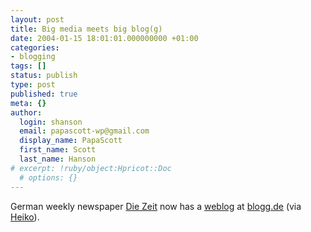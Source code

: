```yaml
---
layout: post
title: Big media meets big blog(g)
date: 2004-01-15 18:01:01.000000000 +01:00
categories:
- blogging
tags: []
status: publish
type: post
published: true
meta: {}
author:
  login: shanson
  email: papascott-wp@gmail.com
  display_name: PapaScott
  first_name: Scott
  last_name: Hanson
# excerpt: !ruby/object:Hpricot::Doc
  # options: {}
---
```

<p>German weekly newspaper <a href="http://www.zeit.de/">Die Zeit</a> now has a <a title="Fundsachen" href="http://blogg.zeit.de/fundsachen/">weblog</a> at <a href="http://www.blogg.de/">blogg.de</a> (via <a title="Zeitblog by Heiko Hebig | hebig.com" href="http://www.hebig.com/archives/001864.shtml">Heiko</a>).</p>
